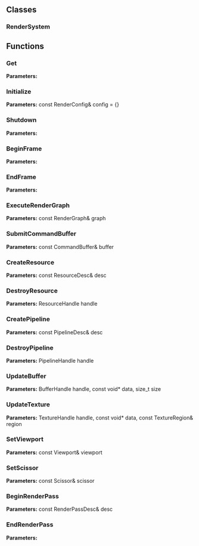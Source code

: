 
## Classes

### RenderSystem




## Functions

### Get



**Parameters:** 

### Initialize



**Parameters:** const RenderConfig& config = {}

### Shutdown



**Parameters:** 

### BeginFrame



**Parameters:** 

### EndFrame



**Parameters:** 

### ExecuteRenderGraph



**Parameters:** const RenderGraph& graph

### SubmitCommandBuffer



**Parameters:** const CommandBuffer& buffer

### CreateResource



**Parameters:** const ResourceDesc& desc

### DestroyResource



**Parameters:** ResourceHandle handle

### CreatePipeline



**Parameters:** const PipelineDesc& desc

### DestroyPipeline



**Parameters:** PipelineHandle handle

### UpdateBuffer



**Parameters:** BufferHandle handle, const void* data, size_t size

### UpdateTexture



**Parameters:** TextureHandle handle, const void* data, const TextureRegion& region

### SetViewport



**Parameters:** const Viewport& viewport

### SetScissor



**Parameters:** const Scissor& scissor

### BeginRenderPass



**Parameters:** const RenderPassDesc& desc

### EndRenderPass



**Parameters:** 
